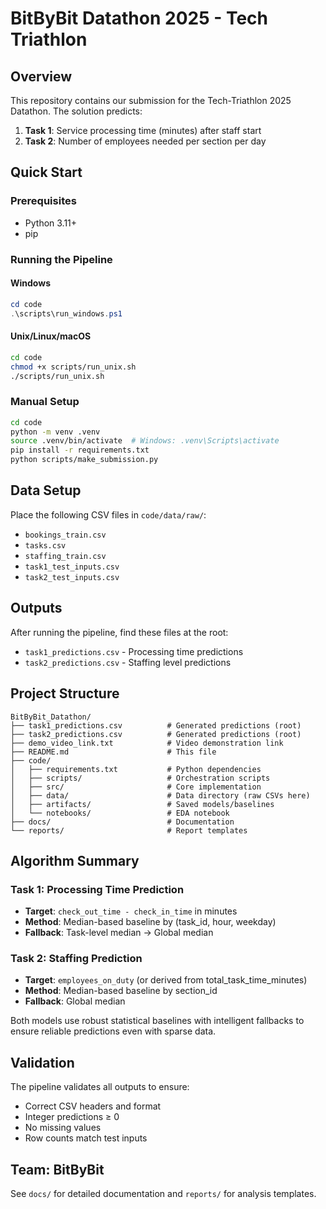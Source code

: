 # BitByBit Datathon 2025 - Tech Triathlon

## Overview

This repository contains our submission for the Tech-Triathlon 2025 Datathon. The solution predicts:

1. **Task 1**: Service processing time (minutes) after staff start
2. **Task 2**: Number of employees needed per section per day

## Quick Start

### Prerequisites
- Python 3.11+
- pip

### Running the Pipeline

#### Windows
```powershell
cd code
.\scripts\run_windows.ps1
```

#### Unix/Linux/macOS
```bash
cd code
chmod +x scripts/run_unix.sh
./scripts/run_unix.sh
```

### Manual Setup
```bash
cd code
python -m venv .venv
source .venv/bin/activate  # Windows: .venv\Scripts\activate
pip install -r requirements.txt
python scripts/make_submission.py
```

## Data Setup

Place the following CSV files in `code/data/raw/`:
- `bookings_train.csv`
- `tasks.csv`
- `staffing_train.csv`
- `task1_test_inputs.csv`
- `task2_test_inputs.csv`

## Outputs

After running the pipeline, find these files at the root:
- `task1_predictions.csv` - Processing time predictions
- `task2_predictions.csv` - Staffing level predictions

## Project Structure

```
BitByBit_Datathon/
├── task1_predictions.csv          # Generated predictions (root)
├── task2_predictions.csv          # Generated predictions (root)
├── demo_video_link.txt            # Video demonstration link
├── README.md                      # This file
├── code/
│   ├── requirements.txt           # Python dependencies
│   ├── scripts/                   # Orchestration scripts
│   ├── src/                       # Core implementation
│   ├── data/                      # Data directory (raw CSVs here)
│   ├── artifacts/                 # Saved models/baselines
│   └── notebooks/                 # EDA notebook
├── docs/                          # Documentation
└── reports/                       # Report templates
```

## Algorithm Summary

### Task 1: Processing Time Prediction
- **Target**: `check_out_time - check_in_time` in minutes
- **Method**: Median-based baseline by (task_id, hour, weekday)
- **Fallback**: Task-level median → Global median

### Task 2: Staffing Prediction  
- **Target**: `employees_on_duty` (or derived from total_task_time_minutes)
- **Method**: Median-based baseline by section_id
- **Fallback**: Global median

Both models use robust statistical baselines with intelligent fallbacks to ensure reliable predictions even with sparse data.

## Validation

The pipeline validates all outputs to ensure:
- Correct CSV headers and format
- Integer predictions ≥ 0
- No missing values
- Row counts match test inputs

## Team: BitByBit

See `docs/` for detailed documentation and `reports/` for analysis templates.